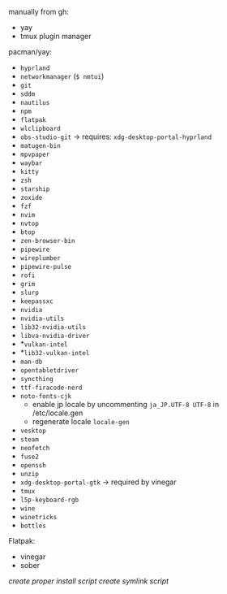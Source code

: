 manually from gh:
- yay
- tmux plugin manager

pacman/yay:
- `hyprland`
- `networkmanager` (`$ nmtui`)
- `git`
- `sddm`
- `nautilus`
- `npm`
- `flatpak`
- `wlclipboard`
- `obs-studio-git` -> requires: `xdg-desktop-portal-hyprland`
- `matugen-bin`
- `mpvpaper`
- `waybar`
- `kitty`
- `zsh`
- `starship`
- `zoxide`
- `fzf`
- `nvim`
- `nvtop`
- `btop`
- `zen-browser-bin`
- `pipewire`
- `wireplumber`
- `pipewire-pulse`
- `rofi`
- `grim`
- `slurp`
- `keepassxc`
- `nvidia`
- `nvidia-utils`
- `lib32-nvidia-utils`
- `libva-nvidia-driver`
- *`vulkan-intel`
- *`lib32-vulkan-intel`
- `man-db`
- `opentabletdriver`
- `syncthing`
- `ttf-firacode-nerd`
- `noto-fonts-cjk`
    - enable jp locale by uncommenting `ja_JP.UTF-8 UTF-8` in /etc/locale.gen
    - regenerate locale `locale-gen`
- `vesktop`
- `steam`
- `neofetch`
- `fuse2`
- `openssh`
- `unzip`
- `xdg-desktop-portal-gtk` -> required by vinegar
- `tmux`
- `l5p-keyboard-rgb`
- `wine`
- `winetricks`
- `bottles`

Flatpak:
- vinegar
- sober

*create proper install script*
*create symlink script*
